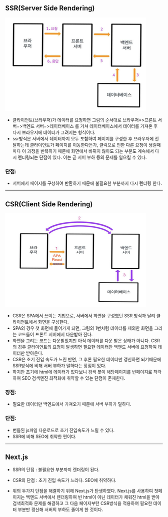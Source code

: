 ## SSR(Server Side Rendering)

<img src="./../Image/ssr.png" width="450px" height="300px" title="px(픽셀) 크기 설정" alt="Semantic Web"></img>

- 클라이언트(브라우저)가 데이터를 요청하면 그림의 순서대로 브라우저=>프론트 서버=>백엔드 서버=>데이터베이스 를 거쳐 데이터베이스에서 데이터를 가져온 후 다시 브라우저에 데이터가 그려지는 형식이다.
- ssr방식은 서버에서 데이터까지 모두 포함하여 페이지를 구성한 후 브라우저에 전달하는데 클라이언트가 페이지를 이동한다든가, 클릭으로 인한 다른 요청이 생길때마다 이 과정을 반복하기 때문에 화면에서 바뀌지 않아도 되는 부분도 계속해서 다시 렌더링되는 단점이 있다. 이는 곧 서버 부하 등의 문제를 일으킬 수 있다.

### 단점:
-  서버에서 페이지를 구성하여 반환하기 때문에 불필요한 부분까지 다시 렌더링 한다.

--- 

## CSR(Client Side Rendering)

<img src="./../Image/csr.png" width="450px" height="300px" title="px(픽셀) 크기 설정" alt="Client Side Rendering"></img>

- CSR은 SPA에서 쓰이는 기법으로, 서버에서 화면을 구성했던 SSR 방식과 달리 클라이언트에서 화면을 구성한다.
- SPA의 경우 첫 화면에 들어가게 되면, 그림의 1번처럼 데이터를 제외한 화면을 그리는 코드들이 프론트 서버에서 다운받아 진다.
- 화면을 그리는 코드는 다운받았지만 아직 데이터를 다운 받은 상태가 아니다. CSR의 경우 클라이언트의 요청이 발생하면 필요한 데이터만 백엔드 서버에 요청하여 데이터만 받아온다.
- CSR은 초기 진입 속도가 느린 반면, 그 후론 필요한 데이터만 갱신하면 되기때문에 SSR방식에 비해 서버 부하가 덜하다는 장점이 있다.
- 하지만 초기에 html에 데이터가 없다보니 검색 봇이 해당페이지를 빈페이지로 착각하여 SEO 검색엔진 최적화에 취약할 수 있는 단점이 존재한다.

### 장점: 
- 필요한 데이터만 백엔드에서 가져오기 때문에 서버 부하가 덜하다.

### 단점:
- 번들된 js파일 다운로드로 초기 진입속도가 느릴 수 있다.
- SSR에 비해 SEO에 취약한 편이다.

--- 

## Next.js
- SSR의 단점 : 불필요한 부분까지 렌더링이 된다.
- CSR의 단점 : 초기 진입 속도가 느리다. SEO에 취약하다.

- 위의 두가지 단점을 해결하기 위해 Next.js가 탄생하였다. Next.js를 사용하여 첫페이지는 백엔드 서버에서 렌더링하여 빈 html이 아닌 데이터가 채워진 html을 받아 검색최적화 문제를 해결하고 그 다음 페이지부턴 CSR방식을 적용하여 필요한 데이터 부분만 갱신해 서버의 부하도 줄이게 한 것이다.